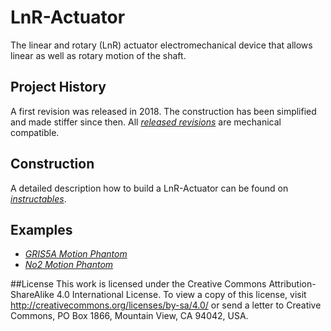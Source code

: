 # LnR-Actuator
The linear and rotary (LnR) actuator electromechanical device that allows linear as well as rotary motion of the shaft.

## Project History
A first revision was released in 2018. The construction has been simplified and made stiffer since then. All *[released revisions](https://github.com/mrstefangrimm/LnR-Actuator/releases)* are mechanical compatible. 

## Construction
A detailed description how to build a LnR-Actuator can be found on *[instructables](https://www.instructables.com/id/Linear-and-Rotation-Actuator/)*.

## Examples
 - *[GRIS5A Motion Phantom](https://github.com/mrstefangrimm/GRIS5A)*
 - *[No2 Motion Phantom](https://github.com/mrstefangrimm/No2)*

##License
This work is licensed under the Creative Commons Attribution-ShareAlike 4.0 International License. To view a copy of this license, visit http://creativecommons.org/licenses/by-sa/4.0/ or send a letter to Creative Commons, PO Box 1866, Mountain View, CA 94042, USA.

